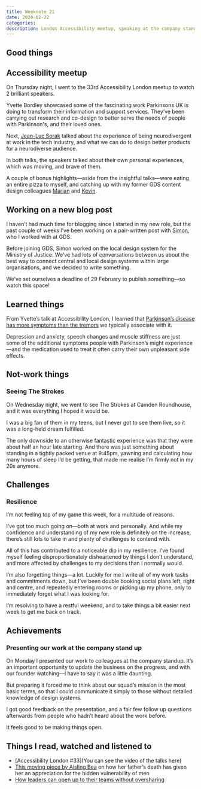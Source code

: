 ```yaml
---
title: Weeknote 21
date: 2020-02-22
categories:
description: London Accessibility meetup, speaking at the company standup, and fulfilling a teenage dream. 
---
```


## Good things

## Accessibility meetup

On Thursday night, I went to the 33rd Accessibility London meetup to watch 2 brilliant speakers.

Yvette Bordley showcased some of the fascinating work Parkinsons UK is doing to transform their information and support services. They’ve been carrying out research and co-design to better serve the needs of people with Parkinson's, and their loved ones.

Next, [Jean-Luc Sorak](https://twitter.com/JLSorak) talked about the experience of being neurodivergent at work in the tech industry, and what we can do to design better products for a neurodiverse audience. 

In both talks, the speakers talked about their own personal experiences, which was moving, and brave of them. 

A couple of bonus highlights—aside from the insightful talks—were eating an entire pizza to myself, and catching up with my former GDS content design colleagues [Marian](https://twitter.com/madebymarian) and [Kevin](https://twitter.com/appccessible). 

## Working on a new blog post

I haven’t had much time for blogging since I started in my new role, but the past couple of weeks I’ve been working on a pair-written post with [Simon](https://twitter.com/simonwhatley), who I worked with at GDS.

Before joining GDS, Simon worked on the local design system for the Ministry of Justice. We’ve had lots of conversations between us about the best way to connect central and local design systems within large organisations, and we decided to write something.

We’ve set ourselves a deadline of 29 February to publish something—so watch this space!

## Learned things

From Yvette’s talk at Accessibility London, I learned that [Parkinson’s disease has more symptoms than the tremors](https://www.myparkinsonsteam.com/resources/parkinsons-what-people-dont-see-infographic) we typically associate with it.

Depression and anxiety, speech changes and muscle stiffness are just some of the additional symptoms people with Parkinson’s might experience—and the medication used to treat it often carry their own unpleasant side effects. 

## Not-work things

### Seeing The Strokes

On Wednesday night, we went to see The Strokes at Camden Roundhouse, and it was everything I hoped it would be.

I was a big fan of them in my teens, but I never got to see them live, so it was a long-held dream fulfilled. 

The only downside to an otherwise fantastic experience was that they were about half an hour late starting. And there was just something about standing in a tightly packed venue at 9:45pm, yawning and calculating how many hours of sleep I’d be getting, that made me realise I’m firmly not in my 20s anymore. 

## Challenges

### Resilience

I’m not feeling top of my game this week, for a multitude of reasons.

I’ve got too much going on—both at work and personally. And while my confidence and understanding of my new role is definitely on the increase, there’s still lots to take in and plenty of challenges to contend with.

All of this has contributed to a noticeable dip in my resilience. I’ve found myself feeling disproportionately disheartened by things I don’t understand, and more affected by challenges to my decisions than I normally would. 

I’m also forgetting things—a lot. Luckily for me I write all of my work tasks and commitments down, but I’ve been double booking social plans left, right and centre, and repeatedly entering rooms or picking up my phone, only to immediately forget what I was looking for. 

I’m resolving to have a restful weekend, and to take things a bit easier next week to get me back on track.

## Achievements

### Presenting our work at the company stand up

On Monday I presented our work to colleagues at the company standup. It’s an important opportunity to update the business on the progress, and with our founder watching—I have to say it was a little daunting.

But preparing it forced me to think about our squad’s mission in the most basic terms, so that I could communicate it simply to those without detailed knowledge of design systems. 

I got good feedback on the presentation, and a fair few follow up questions afterwards from people who hadn’t heard about the work before.

It feels good to be making things open. 

## Things I read, watched and listened to

- [Accessibility London #33](You can see the video of the talks here)
- [This moving piece by Aisling Bea](https://www.theguardian.com/lifeandstyle/2017/nov/04/aisling-bea-my-fathers-death-has-given-me-a-love-of-men-of-their-vulnerability-and-tenderness) on how her father’s death has given her an appreciation for the hidden vulnerability of men
- [How leaders can open up to their teams without oversharing](https://hbr.org/2019/02/how-leaders-can-open-up-to-their-teams-without-oversharing)


